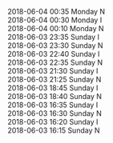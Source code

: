 2018-06-04 00:35 Monday  N  
2018-06-04 00:30 Monday  I  
2018-06-04 00:10 Monday  N  
2018-06-03 23:35 Sunday  I  
2018-06-03 23:30 Sunday  N  
2018-06-03 22:40 Sunday  I  
2018-06-03 22:35 Sunday  N  
2018-06-03 21:30 Sunday  I  
2018-06-03 21:25 Sunday  N  
2018-06-03 18:45 Sunday  I  
2018-06-03 18:40 Sunday  N  
2018-06-03 16:35 Sunday  I  
2018-06-03 16:30 Sunday  N  
2018-06-03 16:20 Sunday  I  
2018-06-03 16:15 Sunday  N  
